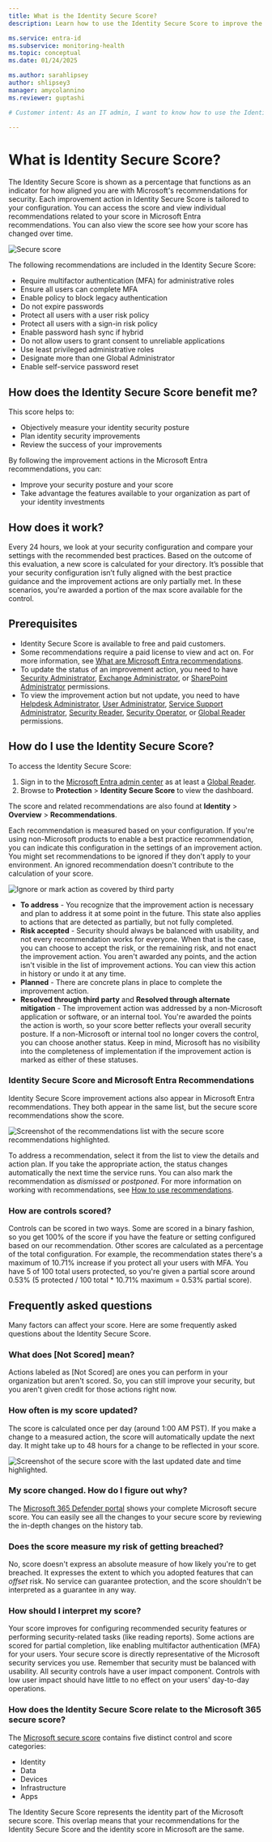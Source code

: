 ```yaml
---
title: What is the Identity Secure Score?
description: Learn how to use the Identity Secure Score to improve the security posture of your Microsoft Entra tenant.

ms.service: entra-id
ms.subservice: monitoring-health
ms.topic: conceptual
ms.date: 01/24/2025

ms.author: sarahlipsey
author: shlipsey3
manager: amycolannino
ms.reviewer: guptashi

# Customer intent: As an IT admin, I want to know how to use the Identity Secure Score and related recommendations to improve the security posture of my Microsoft Entra tenant.

---
```

# What is Identity Secure Score?

The Identity Secure Score is shown as a percentage that functions as an indicator for how aligned you are with Microsoft's recommendations for security. Each improvement action in Identity Secure Score is tailored to your configuration. You can access the score and view individual recommendations related to your score in Microsoft Entra recommendations. You can also view the score see how your score has changed over time. 

![Secure score](./media/concept-identity-secure-score/secure-score-overview.png)

The following recommendations are included in the Identity Secure Score:

- Require multifactor authentication (MFA) for administrative roles
- Ensure all users can complete MFA
- Enable policy to block legacy authentication
- Do not expire passwords
- Protect all users with a user risk policy
- Protect all users with a sign-in risk policy
- Enable password hash sync if hybrid
- Do not allow users to grant consent to unreliable applications
- Use least privileged administrative roles
- Designate more than one Global Administrator
- Enable self-service password reset

## How does the Identity Secure Score benefit me?

This score helps to:

- Objectively measure your identity security posture
- Plan identity security improvements
- Review the success of your improvements

By following the improvement actions in the Microsoft Entra recommendations, you can:

- Improve your security posture and your score
- Take advantage the features available to your organization as part of your identity investments

## How does it work?

Every 24 hours, we look at your security configuration and compare your settings with the recommended best practices. Based on the outcome of this evaluation, a new score is calculated for your directory. It’s possible that your security configuration isn’t fully aligned with the best practice guidance and the improvement actions are only partially met. In these scenarios, you're awarded a portion of the max score available for the control.

## Prerequisites

- Identity Secure Score is available to free and paid customers.
- Some recommendations require a paid license to view and act on. For more information, see [What are Microsoft Entra recommendations](overview-recommendations.md).
- To update the status of an improvement action, you need to have [Security Administrator](../role-based-access-control/permissions-reference.md#security-administrator), [Exchange Administrator](../role-based-access-control/permissions-reference.md#exchange-administrator), or [SharePoint Administrator](../role-based-access-control/permissions-reference.md#sharepoint-administrator) permissions.
- To view the improvement action but not update, you need to have [Helpdesk Administrator](../role-based-access-control/permissions-reference.md#helpdesk-administrator), [User Administrator](../role-based-access-control/permissions-reference.md#user-administrator), [Service Support Administrator](../role-based-access-control/permissions-reference.md#service-support-administrator), [Security Reader](../role-based-access-control/permissions-reference.md#security-reader), [Security Operator](../role-based-access-control/permissions-reference.md#security-operator), or [Global Reader](../role-based-access-control/permissions-reference.md#global-reader) permissions.

## How do I use the Identity Secure Score?

To access the Identity Secure Score:

1. Sign in to the [Microsoft Entra admin center](https://entra.microsoft.com) as at least a [Global Reader](~/identity/role-based-access-control/permissions-reference.md#global-reader).
1. Browse to **Protection** > **Identity Secure Score** to view the dashboard.

The score and related recommendations are also found at **Identity** > **Overview** > **Recommendations**.

Each recommendation is measured based on your configuration. If you're using non-Microsoft products to enable a best practice recommendation, you can indicate this configuration in the settings of an improvement action. You might set recommendations to be ignored if they don't apply to your environment. An ignored recommendation doesn't contribute to the calculation of your score.

![Ignore or mark action as covered by third party](./media/concept-identity-secure-score/identity-secure-score-ignore-or-non-microsoft-reccomendations.png)

- **To address** - You recognize that the improvement action is necessary and plan to address it at some point in the future. This state also applies to actions that are detected as partially, but not fully completed.
- **Risk accepted** - Security should always be balanced with usability, and not every recommendation works for everyone. When that is the case, you can choose to accept the risk, or the remaining risk, and not enact the improvement action. You aren't awarded any points, and the action isn't visible in the list of improvement actions. You can view this action in history or undo it at any time.
- **Planned** - There are concrete plans in place to complete the improvement action.
- **Resolved through third party** and **Resolved through alternate mitigation** - The improvement action was addressed by a non-Microsoft application or software, or an internal tool. You're awarded the points the action is worth, so your score better reflects your overall security posture. If a non-Microsoft or internal tool no longer covers the control, you can choose another status. Keep in mind, Microsoft has no visibility into the completeness of implementation if the improvement action is marked as either of these statuses.

### Identity Secure Score and Microsoft Entra Recommendations

Identity Secure Score improvement actions also appear in Microsoft Entra recommendations. They both appear in the same list, but the secure score recommendations show the score.

![Screenshot of the recommendations list with the secure score recommendations highlighted.](./media/concept-identity-secure-score/secure-score-recommendations-list.png)

To address a recommendation, select it from the list to view the details and action plan. If you take the appropriate action, the status changes automatically the next time the service runs. You can also mark the recommendation as *dismissed* or *postponed*. For more information on working with recommendations, see [How to use recommendations](./howto-use-recommendations.md).

### How are controls scored?

Controls can be scored in two ways. Some are scored in a binary fashion, so you get 100% of the score if you have the feature or setting configured based on our recommendation. Other scores are calculated as a percentage of the total configuration. For example, the recommendation states there's a maximum of 10.71% increase if you protect all your users with MFA. You have 5 of 100 total users protected, so you're given a partial score around 0.53% (5 protected / 100 total * 10.71% maximum = 0.53% partial score).

## Frequently asked questions

Many factors can affect your score. Here are some frequently asked questions about the Identity Secure Score.

### What does [Not Scored] mean?

Actions labeled as [Not Scored] are ones you can perform in your organization but aren't scored. So, you can still improve your security, but you aren't given credit for those actions right now.

### How often is my score updated?

The score is calculated once per day (around 1:00 AM PST). If you make a change to a measured action, the score will automatically update the next day. It might take up to 48 hours for a change to be reflected in your score.

![Screenshot of the secure score with the last updated date and time highlighted.](./media/concept-identity-secure-score/secure-score-refresh-time.png)

### My score changed. How do I figure out why?

The [Microsoft 365 Defender portal](https://security.microsoft.com/) shows your complete Microsoft secure score. You can easily see all the changes to your secure score by reviewing the in-depth changes on the history tab.

### Does the score measure my risk of getting breached?

No, score doesn't express an absolute measure of how likely you're to get breached. It expresses the extent to which you adopted features that can *offset* risk. No service can guarantee protection, and the score shouldn't be interpreted as a guarantee in any way.

### How should I interpret my score?

Your score improves for configuring recommended security features or performing security-related tasks (like reading reports). Some actions are scored for partial completion, like enabling multifactor authentication (MFA) for your users. Your secure score is directly representative of the Microsoft security services you use. Remember that security must be balanced with usability. All security controls have a user impact component. Controls with low user impact should have little to no effect on your users' day-to-day operations.

### How does the Identity Secure Score relate to the Microsoft 365 secure score?

The [Microsoft secure score](/microsoft-365/security/defender/microsoft-secure-score) contains five distinct control and score categories:

- Identity
- Data
- Devices
- Infrastructure
- Apps

The Identity Secure Score represents the identity part of the Microsoft secure score. This overlap means that your recommendations for the Identity Secure Score and the identity score in Microsoft are the same.
